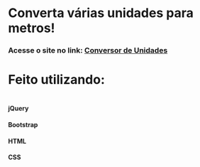 
# Converta várias unidades para metros!
<h3>Acesse o site no link: <a href="https://conversor-de-unidades-ten.vercel.app/">Conversor de Unidades</a></h3>
<h1>Feito utilizando:<h1> 
<h4>jQuery</h4>
<h4>Bootstrap</h4>
<h4>HTML</h4>
<h4>CSS</h4>
